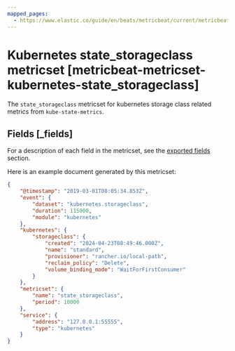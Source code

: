```yaml
---
mapped_pages:
  - https://www.elastic.co/guide/en/beats/metricbeat/current/metricbeat-metricset-kubernetes-state_storageclass.html
---
```


# Kubernetes state_storageclass metricset [metricbeat-metricset-kubernetes-state_storageclass]

The `state_storageclass` metricset for kubernetes storage class related metrics from `kube-state-metrics`.

## Fields [_fields]

For a description of each field in the metricset, see the [exported fields](/reference/metricbeat/exported-fields-kubernetes.md) section.

Here is an example document generated by this metricset:

```json
{
    "@timestamp": "2019-03-01T08:05:34.853Z",
    "event": {
        "dataset": "kubernetes.storageclass",
        "duration": 115000,
        "module": "kubernetes"
    },
    "kubernetes": {
        "storageclass": {
            "created": "2024-04-23T08:49:46.000Z",
            "name": "standard",
            "provisioner": "rancher.io/local-path",
            "reclaim_policy": "Delete",
            "volume_binding_mode": "WaitForFirstConsumer"
        }
    },
    "metricset": {
        "name": "state_storageclass",
        "period": 10000
    },
    "service": {
        "address": "127.0.0.1:55555",
        "type": "kubernetes"
    }
}
```
